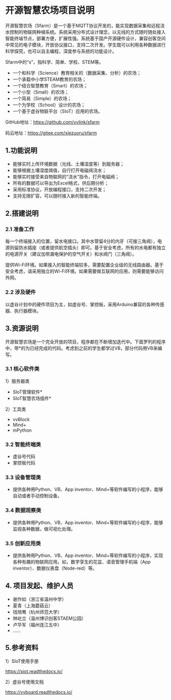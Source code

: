 # 开源智慧农场项目说明


开源智慧农场（Sfarm）是一个基于MQTT协议开发的，能实现数据采集和远程浇水控制的物联网种植系统。系统采用分布式设计理念，以无线的方式随时随处接入智能终端节点，部署方便，扩展性强。系统基于国产开源硬件设计，兼容创客空间中常见的电子模块，开放协议接口，支持二次开发。学生既可以利用各种数据进行科学探究，也可以自主编程，深度参与系统的功能设计。

Sfarm中的“s”，指科学、简单、学校、STEM等。

- 一个和科学（Science）教育相关的（数据采集、分析）的农场；
- 一个承载中小学STEAM教育的农场；
- 一个结合智慧教育（Smart）的农场；
- 一个小型（Small）的农场；
- 一个简易（Simple）的农场；
- 一个为学校（School）设计的农场；
- 一个基于虚谷物联平台（SIoT）应用的农场。

GitHub地址：https://github.com/vvlink/sfarm

码云地址：https://gitee.com/xiezuoru/sfarm

## 1.功能说明

- 能够实时上传环境数据（光线、土壤湿度等）到服务器；
- 能够根据土壤湿度阈值，自行打开电磁阀浇水；
- 能够实时接受来自物联网的“浇水”指令，打开电磁阀；
- 所有的数据可以导出为Excel格式，供后期分析；
- 采用标准协议，开放编程接口，支持二次开发；
- 支持无限扩容，可以随时接入新的智能终端。

## 2.搭建说明

### 2.1 准备工作

每一个终端接入的位置，留水电接口。其中水管留4分的内牙（可接三角阀），电源则留防水插座（或者提供航空插头）即可。基于安全考虑，所有的水电都有独立的电源开关（建议加带漏电保护的空气开关）和水阀门（三角阀）。

提供Wi-Fi环境。如果接入的智能终端较多，需要配置企业级的无线路由器。基于安全考虑，请采用独立的Wi-Fi环境。如果需要做互联网的应用，则需要能够访问外网。

### 2.2 涉及硬件

以虚谷计划中的硬件项目为主，如虚谷号、掌控板，采用Arduino兼容的各种传感器、执行器模块。

## 3.资源说明

开源智慧农场是一个完全开放的项目，程序都在不断增加迭代中。下面罗列的程序中，带*的为已经完成的代码。考虑到之前的学生都学过VB，部分代码用VB来编写。

### 3.1 核心软件类

1）服务器类

- SIoT管理软件*
- SIoT智慧农场插件*

2）工具类

- vvBlock
- Mind+
- mPython

### 3.2 智能终端类

- 虚谷号代码
- 掌控板代码

### 3.3 设备管理类

- 提供各种用Python、VB、App inventor、Mind+等软件编写的小程序，能够自动或者手动控制设备。

### 3.4 数据观察类

- 提供各种用Python、VB、App inventor、Mind+等软件编写的小程序，能够监视各种数据，做可视化处理。

### 3.5 创新应用类

- 提供各种用Python、VB、App inventor、Mind+等软件编写的小程序，实现各种有趣的物联网应用。如，数字孪生的花盆、语音管理手机端（App inventor）、数据仪表盘（Node-red）等。

## 4. 项目发起、维护人员

- 谢作如（浙江省温州中学）
- 夏青（上海蘑菇云）
- 钱旭鸯（杭州师范大学）
- 林屹立（温州博识创客STAEM公园）
- 卢华军（福州连江五中）
- ……

## 5.参考资料

1）SIoT使用手册

https://siot.readthedocs.io/

2）虚谷号使用文档

https://vvboard.readthedocs.io/

